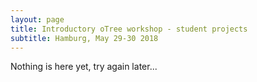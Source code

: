 ```yaml
---
layout: page
title: Introductory oTree workshop - student projects
subtitle: Hamburg, May 29-30 2018
---
```


Nothing is here yet, try again later...